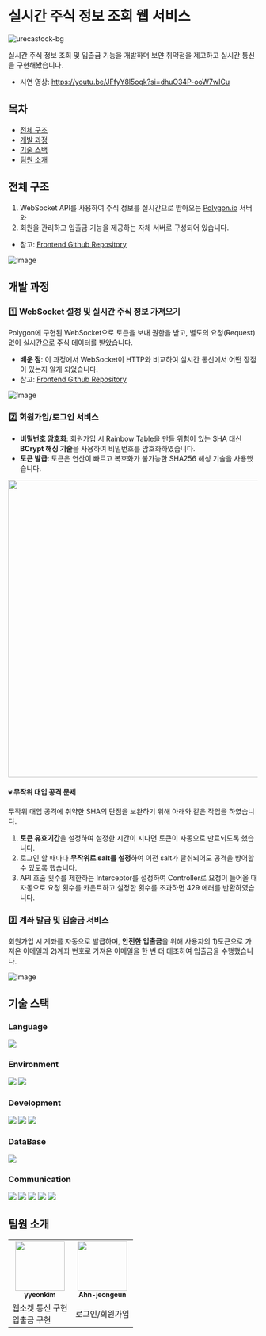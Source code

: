# 실시간 주식 정보 조회 웹 서비스
![urecastock-bg](https://github.com/user-attachments/assets/fab9b9b6-4673-48c2-a7d1-ae30cd621e66)

실시간 주식 정보 조회 및 입출금 기능을 개발하며 보얀 취약점을 제고하고 실시간 통신을 구현해봤습니다.

- 시연 영상: https://youtu.be/JFfyY8l5ogk?si=dhuO34P-ooW7wICu

 
## 목차

- [전체 구조](#전체-구조)
- [개발 과정](#개발-과정)
- [기술 스택](#기술-스택)
- [팀원 소개](#팀원-소개)


## 전체 구조
1. WebSocket API를 사용하여 주식 정보를 실시간으로 받아오는 [Polygon.io](https://polygon.io/) 서버와
2. 회원을 관리하고 입출금 기능을 제공하는 자체 서버로 구성되어 있습니다.
- 참고: [Frontend Github Repository](https://github.com/yyeonkim/ureca-stock-frontend)

![Image](https://github.com/user-attachments/assets/6fdb36b4-0f68-460c-aa30-c00d4187d985)


## 개발 과정

### 1️⃣ WebSocket 설정 및 실시간 주식 정보 가져오기
Polygon에 구현된 WebSocket으로 토큰을 보내 권한을 받고, 별도의 요청(Request) 없이 실시간으로 주식 데이터를 받았습니다.
- **배운 점**: 이 과정에서 WebSocket이 HTTP와 비교하여 실시간 통신에서 어떤 장점이 있는지 알게 되었습니다.
- 참고: [Frontend Github Repository](https://github.com/yyeonkim/ureca-stock-frontend)

![Image](https://github.com/user-attachments/assets/8b31fac3-1371-42b5-b213-40850bb553ac)


### 2️⃣ 회원가입/로그인 서비스
- **비밀번호 암호화**: 회원가입 시 Rainbow Table을 만들 위험이 있는 SHA 대신 **BCrypt 해싱 기술**을 사용하여 비밀번호를 암호화하였습니다.
- **토큰 발급**: 토큰은 연산이 빠르고 복호화가 불가능한 SHA256 해싱 기술을 사용했습니다.

<div align="center">
 <img width="600px" src="https://github.com/user-attachments/assets/05bfeaa9-89d2-4940-97bc-a4646471ff87" />
</div>

#### 💀 무작위 대입 공격 문제
무작위 대입 공격에 취약한 SHA의 단점을 보완하기 위해 아래와 같은 작업을 하였습니다.
1. **토큰 유효기간**을 설정하여 설정한 시간이 지나면 토큰이 자동으로 만료되도록 했습니다.
2. 로그인 할 때마다 **무작위로 salt를 설정**하여 이전 salt가 탈취되어도 공격을 방어할 수 있도록 했습니다.
3. API 호출 횟수를 제한하는 Interceptor를 설정하여 Controller로 요청이 들어올 때 자동으로 요청 횟수를 카운트하고 설정한 횟수를 초과하면 429 에러를 반환하였습니다.


### 3️⃣ 계좌 발급 및 입출금 서비스
회원가입 시 계좌를 자동으로 발급하며, **안전한 입출금**을 위해 사용자의 1)토큰으로 가져온 이메일과 2)계좌 번호로 가져온 이메일을 한 번 더 대조하여 입출금을 수행했습니다.

![image](https://github.com/user-attachments/assets/09c649d9-c979-4224-9583-74ef7803d412)


## 기술 스택

### Language
<img src="https://img.shields.io/badge/java-007396?style=for-the-badge&logo=java&logoColor=white"> 

### Environment
<img src="https://img.shields.io/badge/spring-6DB33F?style=for-the-badge&logo=spring&logoColor=white"> <img src="https://img.shields.io/badge/visual studio code-2F80ED?style=for-the-badge&logo=visual-studio-code&logoColor=white">
  
### Development
<img src="https://img.shields.io/badge/html5-E34F26?style=for-the-badge&logo=html5&logoColor=white"> <img src="https://img.shields.io/badge/css-1572B6?style=for-the-badge&logo=css3&logoColor=white"> <img src="https://img.shields.io/badge/javascript-F7DF1E?style=for-the-badge&logo=javascript&logoColor=black"> 
  
### DataBase
<img src="https://img.shields.io/badge/mysql-4479A1?style=for-the-badge&logo=mysql&logoColor=white"> 

### Communication
<img src="https://img.shields.io/badge/slack-4A154B?style=for-the-badge&logo=slack&logoColor=white"> <img src="https://img.shields.io/badge/notion-000000?style=for-the-badge&logo=notion&logoColor=white"> <img src="https://img.shields.io/badge/github-181717?style=for-the-badge&logo=github&logoColor=white"> <img src="https://img.shields.io/badge/git-F05032?style=for-the-badge&logo=git&logoColor=white"> <img src="https://img.shields.io/badge/googlemeet-00897B?style=for-the-badge&logo=googlemeet&logoColor=white">


## 팀원 소개

<table>
  <tbody>
    <tr>
        <td align="center">
        <a href="https://github.com/yyeonkim">
            <img src="/img/coder-profile.png" width="100px;" alt=""/>
            <br />
            <sub><b>yyeonkim</b></sub>
        </a>
        <br />
        </td>
        <td align="center">
        <a href="https://github.com/Ahn-jeongeun">
            <img src="/img/profile.jpg" width="100px;" alt=""/>
            <br />
            <sub><b>Ahn-jeongeun</b></sub>
        </a>
        <br />
        </td>
    </tr>
    <tr>
        <td>
            웹소켓 통신 구현
            <br />
            입출금 구현
        </td>
        <td>
            로그인/회원가입
        </td>
    </tr>
  </tbody>
</table>
